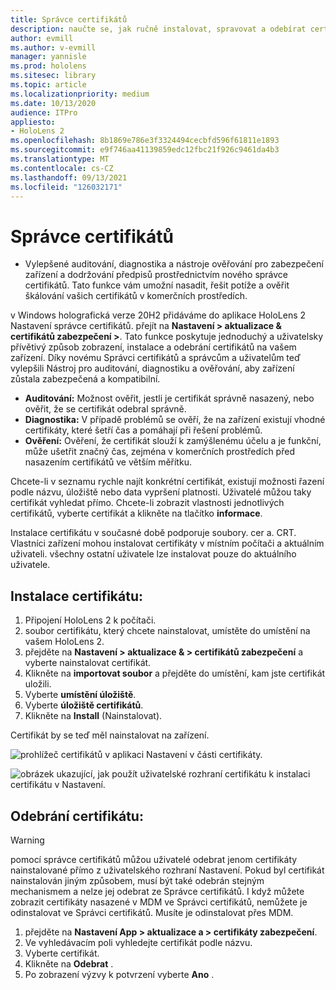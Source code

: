 ```yaml
---
title: Správce certifikátů
description: naučte se, jak ručně instalovat, spravovat a odebírat certifikáty na zařízeních HoloLens 2 mixed reality.
author: evmill
ms.author: v-evmill
manager: yannisle
ms.prod: hololens
ms.sitesec: library
ms.topic: article
ms.localizationpriority: medium
ms.date: 10/13/2020
audience: ITPro
appliesto:
- HoloLens 2
ms.openlocfilehash: 8b1869e786e3f3324494cecbfd596f61811e1893
ms.sourcegitcommit: e9f746aa41139859edc12fbc21f926c9461da4b3
ms.translationtype: MT
ms.contentlocale: cs-CZ
ms.lasthandoff: 09/13/2021
ms.locfileid: "126032171"
---
```

# <a name="certificate-manager"></a>Správce certifikátů

- Vylepšené auditování, diagnostika a nástroje ověřování pro zabezpečení zařízení a dodržování předpisů prostřednictvím nového správce certifikátů. Tato funkce vám umožní nasadit, řešit potíže a ověřit škálování vašich certifikátů v komerčních prostředích.

v Windows holografická verze 20H2 přidáváme do aplikace HoloLens 2 Nastavení správce certifikátů. přejít na **Nastavení > aktualizace & certifikátů zabezpečení >**. Tato funkce poskytuje jednoduchý a uživatelsky přívětivý způsob zobrazení, instalace a odebrání certifikátů na vašem zařízení. Díky novému Správci certifikátů a správcům a uživatelům teď vylepšili Nástroj pro auditování, diagnostiku a ověřování, aby zařízení zůstala zabezpečená a kompatibilní. 

-   **Auditování:** Možnost ověřit, jestli je certifikát správně nasazený, nebo ověřit, že se certifikát odebral správně. 
-   **Diagnostika:** V případě problémů se ověří, že na zařízení existují vhodné certifikáty, které šetří čas a pomáhají při řešení problémů. 
-   **Ověření:** Ověření, že certifikát slouží k zamýšlenému účelu a je funkční, může ušetřit značný čas, zejména v komerčních prostředích před nasazením certifikátů ve větším měřítku.

Chcete-li v seznamu rychle najít konkrétní certifikát, existují možnosti řazení podle názvu, úložiště nebo data vypršení platnosti. Uživatelé můžou taky certifikát vyhledat přímo. Chcete-li zobrazit vlastnosti jednotlivých certifikátů, vyberte certifikát a klikněte na tlačítko **informace**. 

Instalace certifikátu v současné době podporuje soubory. cer a. CRT. Vlastníci zařízení mohou instalovat certifikáty v místním počítači a aktuálním uživateli.  všechny ostatní uživatele lze instalovat pouze do aktuálního uživatele.

## <a name="to-install-a-certificate"></a>Instalace certifikátu: 

1.  Připojení HoloLens 2 k počítači.
1.  soubor certifikátu, který chcete nainstalovat, umístěte do umístění na vašem HoloLens 2.
1.  přejděte na **Nastavení > aktualizace & > certifikátů zabezpečení** a vyberte nainstalovat certifikát.
1.  Klikněte na **importovat soubor** a přejděte do umístění, kam jste certifikát uložili.
1.  Vyberte **umístění úložiště**.
1.  Vyberte **úložiště certifikátů**.
1.  Klikněte na **Install** (Nainstalovat).

Certifikát by se teď měl nainstalovat na zařízení.

![prohlížeč certifikátů v aplikaci Nastavení v části certifikáty.](images/certificate-viewer-device.jpg)

![obrázek ukazující, jak použít uživatelské rozhraní certifikátu k instalaci certifikátu v Nastavení.](images/certificate-device-install.jpg)

## <a name="to-remove-a-certificate"></a>Odebrání certifikátu:

> [!WARNING]
> pomocí správce certifikátů můžou uživatelé odebrat jenom certifikáty nainstalované přímo z uživatelského rozhraní Nastavení. Pokud byl certifikát nainstalován jiným způsobem, musí být také odebrán stejným mechanismem a nelze jej odebrat ze Správce certifikátů. I když můžete zobrazit certifikáty nasazené v MDM ve Správci certifikátů, nemůžete je odinstalovat ve Správci certifikátů. Musíte je odinstalovat přes MDM.

1. přejděte na **Nastavení App > aktualizace a > certifikáty zabezpečení**.
1. Ve vyhledávacím poli vyhledejte certifikát podle názvu.
1. Vyberte certifikát.
1. Klikněte na **Odebrat** .
1. Po zobrazení výzvy k potvrzení vyberte **Ano** .

